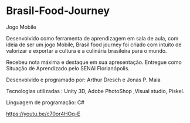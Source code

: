 # Brasil-Food-Journey
Jogo Mobile

Desenvolvido como ferramenta de aprendizagem em sala de aula, com ideia de ser um jogo Mobile,
Brasil food journey foi criado com intuito de valorizar e exportar a cultura e a culinária brasileira para o mundo.

Recebeu nota máxima e destaque em sua apresentação.
Entregue como Situação de Aprendizado pelo SENAI Florianópolis.

Desenvolvido e programado por: Arthur Dresch e Jonas P. Maia

Tecnologias utilizadas : Unity 3D, Adobe PhotoShop ,Visual studio, Piskel.

Linguagem de programação: C#

https://youtu.be/c70or4HOq-E
